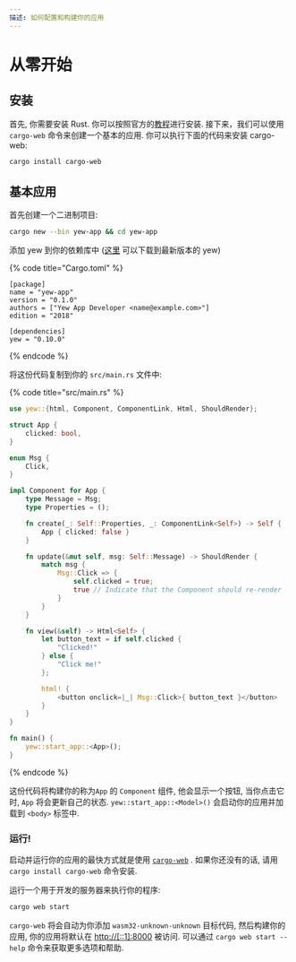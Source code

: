 ```yaml
---
描述: 如何配置和构建你的应用
---
```


# 从零开始

## 安装

首先, 你需要安装 Rust. 你可以按照官方的[教程](https://www.rust-lang.org/tools/install)进行安装. 接下来，我们可以使用 `cargo-web` 命令来创建一个基本的应用. 你可以执行下面的代码来安装 cargo-web:

```bash
cargo install cargo-web
```

## 基本应用

首先创建一个二进制项目:

```bash
cargo new --bin yew-app && cd yew-app
```

添加 yew 到你的依赖库中 \([这里](https://docs.rs/yew) 可以下载到最新版本的 yew\)

{% code title="Cargo.toml" %}
```text
[package]
name = "yew-app"
version = "0.1.0"
authors = ["Yew App Developer <name@example.com>"]
edition = "2018"

[dependencies]
yew = "0.10.0"
```
{% endcode %}

将这份代码复制到你的 `src/main.rs` 文件中:

{% code title="src/main.rs" %}
```rust
use yew::{html, Component, ComponentLink, Html, ShouldRender};

struct App {
    clicked: bool,
}

enum Msg {
    Click,
}

impl Component for App {
    type Message = Msg;
    type Properties = ();

    fn create(_: Self::Properties, _: ComponentLink<Self>) -> Self {
        App { clicked: false }
    }

    fn update(&mut self, msg: Self::Message) -> ShouldRender {
        match msg {
            Msg::Click => {
                self.clicked = true;
                true // Indicate that the Component should re-render
            }
        }
    }

    fn view(&self) -> Html<Self> {
        let button_text = if self.clicked {
            "Clicked!"
        } else {
            "Click me!"
        };

        html! {
            <button onclick=|_| Msg::Click>{ button_text }</button>
        }
    }
}

fn main() {
    yew::start_app::<App>();
}
```
{% endcode %}

这份代码将构建你的称为`App` 的 `Component` 组件, 他会显示一个按钮, 当你点击它时, `App` 将会更新自己的状态. `yew::start_app::<Model>()` 会启动你的应用并加载到 `<body>` 标签中.

### 运行!

启动并运行你的应用的最快方式就是使用 [`cargo-web`](https://github.com/koute/cargo-web) . 如果你还没有的话, 请用 `cargo install cargo-web` 命令安装.

运行一个用于开发的服务器来执行你的程序:

```bash
cargo web start
```

`cargo-web` 将会自动为你添加 `wasm32-unknown-unknown` 目标代码, 然后构建你的应用, 你的应用将默认在 [http://\[::1\]:8000](http://[::1]:8000) 被访问. 可以通过 `cargo web start --help` 命令来获取更多选项和帮助.

